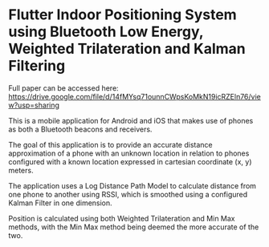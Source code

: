 # Flutter Indoor Positioning System using Bluetooth Low Energy, Weighted Trilateration and Kalman Filtering

Full paper can be accessed here: https://drive.google.com/file/d/14fMYsq71ounnCWpsKoMkN19icRZEln76/view?usp=sharing

This is a mobile application for Android and iOS that makes use of phones as both a Bluetooth beacons and receivers.

The goal of this application is to provide an accurate distance approximation of a phone with an unknown location in relation to phones configured with a known location expressed in cartesian coordinate (x, y) meters.

The application uses a Log Distance Path Model to calculate distance from one phone to another using RSSI, which is smoothed using a configured Kalman Filter in one dimension.

Position is calculated using both Weighted Trilateration and Min Max methods, with the Min Max method being deemed the more accurate of the two.
